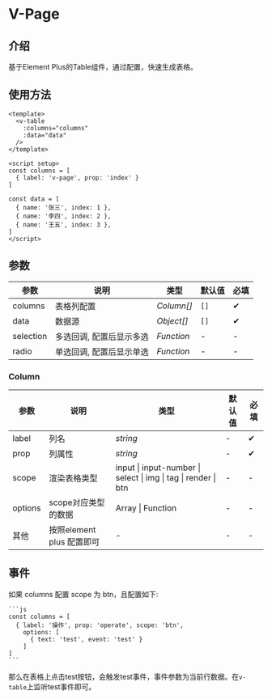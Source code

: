 # V-Page

## 介绍

基于Element Plus的Table组件，通过配置，快速生成表格。

## 使用方法

```vue
<template>
  <v-table
    :columns="columns"
    :data="data"
  />
</template>

<script setup>
const columns = [
  { label: 'v-page', prop: 'index' }
]

const data = [
  { name: '张三', index: 1 },
  { name: '李四', index: 2 },
  { name: '王五', index: 3 },
]
</script>
```

## 参数

| 参数        | 说明            | 类型         | 默认值 | 必填      |
|-----------|---------------|------------|-----|---------|
| columns   | 表格列配置         | _Column[]_ | `[]` | &#10004; |
| data      | 数据源           | _Object[]_ | `[]` | &#10004; |
| selection | 多选回调, 配置后显示多选 | _Function_ | -   | -       |
| radio     | 单选回调, 配置后显示单选 | _Function_ | -   | -       |



### Column

| 参数      | 说明                  | 类型                                                             | 默认值 | 必填       |
|---------|---------------------|----------------------------------------------------------------|-----|----------|
| label   | 列名                  | _string_                                                       | -   | &#10004; |
| prop    | 列属性                 | _string_                                                       | -   | &#10004; |
| scope   | 渲染表格类型              | input \| input-number \| select \| img \| tag \| render \| btn | -   | -        | - |
| options | scope对应类型的数据        | Array \| Function                                              | -   | -        | - |
| 其他      | 按照element plus 配置即可 | -                                                              | -   | -        | - |

## 事件

如果 columns 配置 scope 为 btn，且配置如下:

    ```js
    const columns = [
      { label: '操作', prop: 'operate', scope: 'btn',
        options: [
          { text: 'test', event: 'test' }
        ]
    ]
    ```

那么在表格上点击test按钮，会触发test事件，事件参数为当前行数据。在`v-table`上监听test事件即可。
